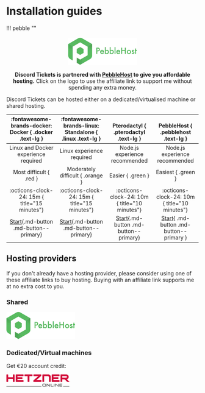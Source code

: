 # Installation guides


!!! pebble ""
	<div class="grid ccc" style="text-align:center;" markdown>
		<p style="padding-top:3px;margin:5px 0;" markdown>[![PebbleHost](../../img/pebblehost.webp)](https://pebble.host/discordtickets)</p>
		<p markdown>
		**Discord Tickets is partnered with [PebbleHost](https://pebble.host/discordtickets) to give you affordable hosting.**
		Click on the logo to use the affiliate link to support me without spending any extra money.
		</p>
	</div>
	
Discord Tickets can be hosted either on a dedicated/virtualised machine or shared hosting. 

| :fontawesome-brands-docker:<br>Docker { .docker .text-lg } | :fontawesome-brands-linux:<br>Standalone { .linux .text-lg } |           <br>Pterodactyl { .pterodactyl .text-lg }           |            <br>PebbleHost { .pebblehost .text-lg }             |
| :--------------------------------------------------------: | :----------------------------------------------------------: | :-----------------------------------------------------------: | :------------------------------------------------------------: |
|            Linux and Docker experience required            |                  Linux experience required                   |                Node.js experience recommended                 |                 Node.js experience recommended                 |
|                  Most difficult { .red }                   |               Moderately difficult { .orange }               |                       Easier { .green }                       |                       Easiest { .green }                       |
|       :octicons-clock-24: 15m { title="15 minutes"}        |        :octicons-clock-24: 15m { title="15 minutes"}         |         :octicons-clock-24: 10m { title="10 minutes"}         |         :octicons-clock-24: 10m { title="10 minutes"}          |
|  [Start](docker/index.md){.md-button .md-button--primary}  | [Start](standalone/index.md){.md-button .md-button--primary} | [Start](pterodactyl/index.md){.md-button .md-button--primary} | [Start](pebblehost/index.md){ .md-button .md-button--primary } |

## Hosting providers

If you don't already have a hosting provider, please consider using one of these affiliate links to buy hosting.
Buying with an affiliate link supports me at no extra cost to you.


<div class="grid" markdown>

<div markdown>

### Shared
[![PebbleHost](../../img/pebblehost.webp)](https://pebble.host/discordtickets)

</div>
 

<div markdown>

### Dedicated/Virtual machines
Get €20 account credit:

[![Hetzner](../../img/hetzner.png)](https://lnk.earth/hetzner)

</div>

</div>